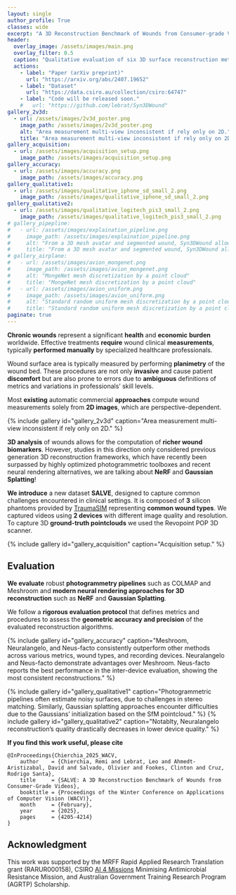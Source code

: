 ```yaml
---
layout: single
author_profile: True
classes: wide
excerpt: "A 3D Reconstruction Benchmark of Wounds from Consumer-grade Videos<br/>WACV 2025"
header:
  overlay_image: /assets/images/main.png
  overlay_filter: 0.5
  caption: "Qualitative evaluation of six 3D surface reconstruction methods using our SALVE dataset."
  actions:
    - label: "Paper (arXiv preprint)"
      url: "https://arxiv.org/abs/2407.19652"
    - label: "Dataset"
      url: "https://data.csiro.au/collection/csiro:64747"
    - label: "Code will be released soon."
    #   url: "https://github.com/lebrat/Syn3DWound"
gallery_2v3d:
  - url: /assets/images/2v3d_poster.png
    image_path: /assets/images/2v3d_poster.png
    alt: "Area measurement multi-view inconsistent if rely only on 2D."
    title: "Area measurement multi-view inconsistent if rely only on 2D."
gallery_acquisition:
  - url: /assets/images/acquisition_setup.png
    image_path: /assets/images/acquisition_setup.png
gallery_accuracy:
  - url: /assets/images/accuracy.png
    image_path: /assets/images/accuracy.png
gallery_qualitative1:
  - url: /assets/images/qualitative_iphone_sd_small_2.png
    image_path: /assets/images/qualitative_iphone_sd_small_2.png
gallery_qualitative2:
  - url: /assets/images/qualitative_logitech_pis3_small_2.png
    image_path: /assets/images/qualitative_logitech_pis3_small_2.png
# gallery_pipepline:
#   - url: /assets/images/explaination_pipeline.png
#     image_path: /assets/images/explaination_pipeline.png
#     alt: "From a 3D mesh avatar and segmented wound, Syn3DWound allows to generate a synthetic dataset for 3D wound bed analysis."
#     title: "From a 3D mesh avatar and segmented wound, Syn3DWound allows to generate a synthetic dataset for 3D wound bed analysis."
# gallery_airplane:
#   - url: /assets/images/avion_mongenet.png
#     image_path: /assets/images/avion_mongenet.png
#     alt: "MongeNet mesh discretization by a point cloud"
#     title: "MongeNet mesh discretization by a point cloud"
#   - url: /assets/images/avion_uniform.png
#     image_path: /assets/images/avion_uniform.png
#     alt: "Standard random uniform mesh discretization by a point cloud"
#     title: "Standard random uniform mesh discretization by a point cloud"
paginate: true 
---
```


<!-- ## Introduction & Motivation -->
<b>Chronic wounds</b> represent a significant <b>health</b> and <b>economic</b> <b>burden</b> worldwide. Effective treatments <b>require</b> wound clinical <b>measurements</b>, typically <b>performed manually</b> by specialized healthcare professionals.

Wound surface area is typically measured by performing <b>planimetry</b> of the wound bed. These procedures are not only <b>invasive</b> and cause patient <b>discomfort</b> but are also prone to errors due to <b>ambiguous</b> definitions of metrics and variations in professionals’ skill levels.
<!-- Put image -->

Most <b>existing</b> automatic commercial <b>approaches</b> compute wound measurements solely from <b>2D images</b>, which are perspective-dependent.
<!-- put image -->
{% include gallery id="gallery_2v3d" caption="Area measurement multi-view inconsistent if rely only on 2D." %}

<b>3D analysis</b> of wounds allows for the computation of <b>richer wound biomarkers</b>. However, studies in this direction only considered previous generation 3D reconstruction frameworks, which have recently been surpassed by highly optimized photogrammetric toolboxes and recent neural rendering alternatives, we are talking about <b>NeRF</b> and <b>Gaussian Splatting</b>!
<!-- put image? -->

<b>We introduce</b> a new dataset <b>SALVE</b>, designed to capture common challenges encountered in clinical settings.
It is composed of <b>3</b> silicon phantoms provided by [TraumaSIM](https://traumasim.com.au/) representing <b>common wound types</b>.
We captured videos using <b>2 devices</b> with different image quality and resolution.
To capture 3D <b>ground-truth pointclouds</b> we used the Revopoint POP 3D scanner.
<!-- put image -->
{% include gallery id="gallery_acquisition" caption="Acquisition setup." %}

## Evaluation
<b>We evaluate</b> robust <b>photogrammetry pipelines</b> such as COLMAP and Meshroom and <b>modern neural rendering approaches for 3D reconstruction</b> such as <b>NeRF</b> and <b>Gaussian Splatting</b>. 
<!-- put image -->

We follow a <b>rigorous evaluation protocol</b> that defines metrics and procedures to assess the <b>geometric accuracy and precision</b> of the evaluated reconstruction algorithms.
<!-- put image -->
{% include gallery id="gallery_accuracy" caption="Meshroom, Neuralangelo, and Neus-facto consistently outperform other
methods across various metrics, wound types, and recording devices. Neuralangelo and Neus-facto demonstrate advantages over Meshroom.
Neus-facto reports the best performance in the inter-device evaluation, showing the
most consistent reconstructions." %}

{% include gallery id="gallery_qualitative1" caption="Photogrammetric pipelines often estimate noisy surfaces, due to challenges in stereo matching.
Similarly, Gaussian splatting approaches encounter difficulties due to the Gaussians’
initialization based on the SfM pointcloud." %}
{% include gallery id="gallery_qualitative2" caption="Notablty, Neuralangelo reconstruction’s quality drastically decreases in lower device
quality." %}


<!-- Page under developmet! -->






<!-- commented below> -->

<!-- <br/> -->

<b>If you find this work useful, please cite</b>
```
@InProceedings{Chierchia_2025_WACV,
    author    = {Chierchia, Remi and Lebrat, Leo and Ahmedt-Aristizabal, David and Salvado, Olivier and Fookes, Clinton and Cruz, Rodrigo Santa},
    title     = {SALVE: A 3D Reconstruction Benchmark of Wounds from Consumer-Grade Videos},
    booktitle = {Proceedings of the Winter Conference on Applications of Computer Vision (WACV)},
    month     = {February},
    year      = {2025},
    pages     = {4205-4214}
}
```


## Acknowledgment 
This work was supported by
the MRFF Rapid Applied Research Translation grant
(RARUR000158), CSIRO [AI 4 Missions](https://research.csiro.au/ai4m/ai-is-helping-to-transform-wound-care/) Minimising Antimicrobial Resistance Mission, and Australian Government
Training Research Program (AGRTP) Scholarship.
